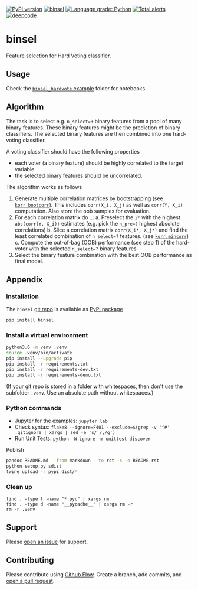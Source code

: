 [![PyPI version](https://badge.fury.io/py/binsel.svg)](https://badge.fury.io/py/binsel)
[![binsel](https://snyk.io/advisor/python/binsel/badge.svg)](https://snyk.io/advisor/python/binsel)
[![Language grade: Python](https://img.shields.io/lgtm/grade/python/g/kmedian/binsel.svg?logo=lgtm&logoWidth=18)](https://lgtm.com/projects/g/kmedian/binsel/context:python)
[![Total alerts](https://img.shields.io/lgtm/alerts/g/kmedian/binsel.svg?logo=lgtm&logoWidth=18)](https://lgtm.com/projects/g/kmedian/binsel/alerts/)
[![deepcode](https://www.deepcode.ai/api/gh/badge?key=eyJhbGciOiJIUzI1NiIsInR5cCI6IkpXVCJ9.eyJwbGF0Zm9ybTEiOiJnaCIsIm93bmVyMSI6ImttZWRpYW4iLCJyZXBvMSI6ImJpbnNlbCIsImluY2x1ZGVMaW50IjpmYWxzZSwiYXV0aG9ySWQiOjI5NDUyLCJpYXQiOjE2MTk1MzQwNDF9.fUFsWvm7yC_TfC0iRBR48kAgpYAYPwYOSx2gbAFa99Y)](https://www.deepcode.ai/app/gh/kmedian/binsel/_/dashboard?utm_content=gh%2Fkmedian%2Fbinsel)

# binsel
Feature selection for Hard Voting classifier.


## Usage
Check the [`binsel_hardvote` example](https://github.com/kmedian/binsel/blob/master/examples/binsel_hardvote.ipynb) folder for notebooks.


## Algorithm
The task is to select e.g. `n_select=3` binary features from a pool of many binary features.
These binary features might be the prediction of binary classifiers. 
The selected binary features are then combined into one hard-voting classifier.

A voting classifier should have the following properties

* each voter (a binary feature) should be highly correlated to the target variable
* the selected binary features should be uncorrelated.

The algorithm works as follows 

1. Generate multiple correlation matrices by bootstrapping (see [`korr.bootcorr`](https://github.com/kmedian/korr/blob/master/korr/bootcorr.py)). This includes `corr(X_i, X_j)` as well as `corr(Y, X_i)` computation. Also store the oob samples for evaluation.
2. For each correlation matrix do ...
    a. Preselect the `i*` with the highest `abs(corr(Y, X_i))` estimates (e.g. pick the `n_pre=?` highest absolute correlations)
    b. Slice a correlation matrix `corr(X_i*, X_j*)` and find the least correlated combination of `n_select=?` features. (see [`korr.mincorr`](https://github.com/kmedian/korr/blob/master/korr/mincorr.py))
    c. Compute the out-of-bag (OOB) performance (see step 1) of the hard-voter with the selected `n_select=?` binary features
3. Select the binary feature combination with the best OOB performance as final model.


## Appendix

### Installation
The `binsel` [git repo](http://github.com/kmedian/binsel) is available as [PyPi package](https://pypi.org/project/binsel)

```sh
pip install binsel
```

### Install a virtual environment

```sh
python3.6 -m venv .venv
source .venv/bin/activate
pip install --upgrade pip
pip install -r requirements.txt
pip install -r requirements-dev.txt
pip install -r requirements-demo.txt
```

(If your git repo is stored in a folder with whitespaces, then don't use the subfolder `.venv`. Use an absolute path without whitespaces.)

### Python commands

* Jupyter for the examples: `jupyter lab`
* Check syntax: `flake8 --ignore=F401 --exclude=$(grep -v '^#' .gitignore | xargs | sed -e 's/ /,/g')`
* Run Unit Tests: `python -W ignore -m unittest discover`

Publish

```sh
pandoc README.md --from markdown --to rst -s -o README.rst
python setup.py sdist 
twine upload -r pypi dist/*
```

### Clean up 

```
find . -type f -name "*.pyc" | xargs rm
find . -type d -name "__pycache__" | xargs rm -r
rm -r .venv
```

## Support
Please [open an issue](https://github.com/kmedian/binsel/issues/new) for support.


## Contributing
Please contribute using [Github Flow](https://guides.github.com/introduction/flow/). Create a branch, add commits, and [open a pull request](https://github.com/kmedian/binsel/compare/).
